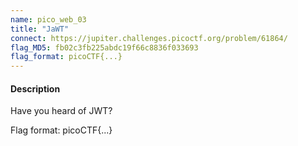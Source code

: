 ```yaml
---
name: pico_web_03
title: "JaWT"
connect: https://jupiter.challenges.picoctf.org/problem/61864/
flag_MD5: fb02c3fb225abdc19f66c8836f033693
flag_format: picoCTF{...}
---
```

<h4>Description</h4>
<p>Have you heard of JWT?</p>
<p>Flag format: picoCTF{...}</p>